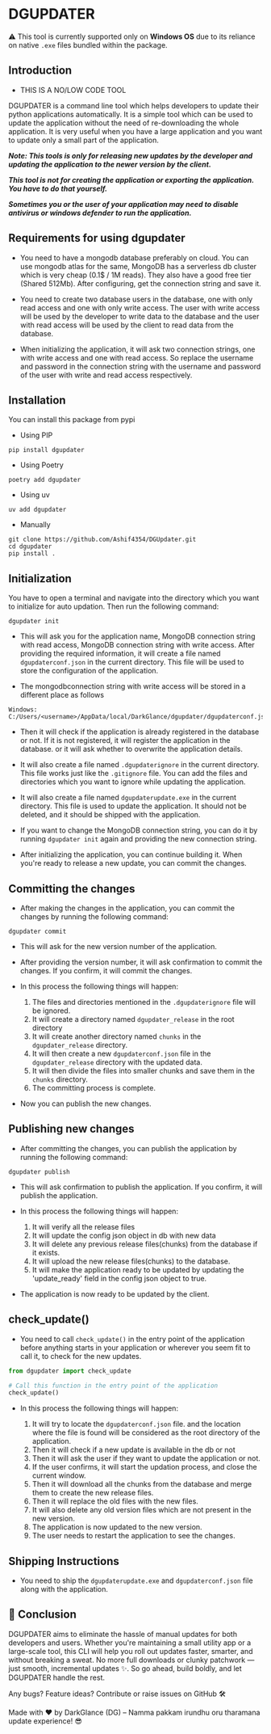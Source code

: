 # DGUPDATER
⚠️ This tool is currently supported only on **Windows OS** due to its reliance on native `.exe` files bundled within the package.

## Introduction

* THIS IS A NO/LOW CODE TOOL

DGUPDATER is a command line tool which helps developers to update their python applications automatically. It is a simple tool which can be used to update the application without the need of re-downloading the whole application. It is very useful when you have a large application and you want to update only a small part of the application. 

***Note: This tools is only for releasing new updates by the developer and updating the application to the newer version by the client.***

***This tool is not for creating the application or exporting the application. You have to do that yourself.***

***Sometimes you or the user of your application may need to disable antivirus or windows defender to run the application.***

## Requirements for using dgupdater

*  You need to have a mongodb database preferably on cloud. You can use mongodb atlas for the same, MongoDB has a serverless db cluster which is very cheap (0.1$ / 1M reads). They also have a good free tier (Shared 512Mb). 
After configuring, get the connection string and save it.

* You need to create two database users in the database, one with only read access and one with only write access.
The user with write access will be used by the developer to write data to the database and the user with read access will be used by the client to read data from the database.

* When initializing the application, it will ask two connection strings, one with write access and one with read access.
 So replace the username and password in the connection string with the username and password of the user with write and read access respectively.

## Installation
You can install this package from pypi 

* Using PIP
```
pip install dgupdater
```

* Using Poetry
```
poetry add dgupdater
```

* Using uv 
```
uv add dgupdater
```

* Manually
```
git clone https://github.com/Ashif4354/DGUpdater.git
cd dgupdater
pip install .
```

## Initialization
You have to open a terminal and navigate into the directory which you want to initialize for auto updation. Then run the following command:

```
dgupdater init
```

* This will ask you for the application name, MongoDB connection string with read access, MongoDB connection string with write access. After providing the required information, it will create a file named `dgupdaterconf.json` in the current directory. This file will be used to store the configuration of the application.

* The mongodbconnection string with write access will be stored in a different place as follows
```
Windows: C:/Users/<username>/AppData/local/DarkGlance/dgupdater/dgupdaterconf.json
```

* Then it will check if the application is already registered in the database or not. If it is not registered, it will register the     application in the database. or it will ask whether to overwrite the application details.

* It will also create a file named `.dgupdaterignore` in the current directory.
This file works just like the `.gitignore` file. You can add the files and directories which you want to ignore while updating the application.

* It will also create a file named `dgupdaterupdate.exe` in the current directory. This file is used to update the application. It should not be deleted, and it should be shipped with the application.

* If you want to change the MongoDB connection string, you can do it by running `dgupdater init` again and providing the new connection string.

* After initializing the application, you can continue building it. When you're ready to release a new update, you can commit the changes.

## Committing the changes

* After making the changes in the application, you can commit the changes by running the following command:

```
dgupdater commit
```

* This will ask for the new version number of the application. 
* After providing the version number, it will ask confirmation to commit the changes. If you confirm, it will commit the changes.

* In this process the following things will happen:

    1. The files and directories mentioned in the `.dgupdaterignore` file will be ignored.
    2. It will create a directory named `dgupdater_release` in the root directory
    3. It will create another directory named `chunks` in the `dgupdater_release` directory.
    4. It will then create a new `dgupdaterconf.json` file in the `dgupdater_release` directory with the updated data.
    5. It will then divide the files into smaller chunks and save them in the `chunks` directory.
    6. The committing process is complete.

* Now you can publish the new changes.

## Publishing new changes

* After committing the changes, you can publish the application by running the following command:

```
dgupdater publish
```

* This will ask confirmation to publish the application. If you confirm, it will publish the application.
* In this process the following things will happen:

    1. It will verify all the release files
    2. It will update the config json object in db with new data
    3. It will delete any previous release files(chunks) from the database if it exists.
    4. It will upload the new release files(chunks) to the database.
    5. It will make the application ready to be updated by updating the 'update_ready' field in the config json object to true.

* The application is now ready to be updated by the client.

## check_update()

* You need to call `check_update()` in the entry point of the application before anything starts in your application or wherever you seem fit to call it, to check for the new updates.
```python
from dgupdater import check_update

# Call this function in the entry point of the application
check_update()
```
* In this process the following things will happen:

    1. It will try to locate the `dgupdaterconf.json` file. and the location where the file is found will be considered as the root directory of the application.
    2. Then it will check if a new update is available in the db or not
    3. Then it will ask the user if they want to update the application or not.
    4. If the user confirms, it will start the updation process, and close the current window.
    5. Then it will download all the chunks from the database and merge them to create the new release files.
    6. Then it will replace the old files with the new files.
    7. It will also delete any old version files which are not present in the new version.
    8. The application is now updated to the new version.
    9. The user needs to restart the application to see the changes.

## Shipping Instructions
* You need to ship the `dgupdaterupdate.exe` and `dgupdaterconf.json` file along with the application.


## 🏁 Conclusion
DGUPDATER aims to eliminate the hassle of manual updates for both developers and users. Whether you're maintaining a small utility app or a large-scale tool, this CLI will help you roll out updates faster, smarter, and without breaking a sweat.
No more full downloads or clunky patchwork — just smooth, incremental updates ✨.
So go ahead, build boldly, and let DGUPDATER handle the rest.

Any bugs? Feature ideas?
Contribute or raise issues on GitHub 🛠️

Made with ❤️ by DarkGlance (DG) – Namma pakkam irundhu oru tharamana update experience! 😎

    

    
